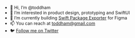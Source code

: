 - 👋 Hi, I’m @toddham
- 👀 I’m interested in product design, prototyping and SwiftUI
- 🌱 I’m currently building [Swift Package Exporter](https://figmatoswift.com) for Figma
- 📫 You can reach at toddham@gmail.com
- 🐦 [Follow me on Twitter](https://twitter.com/toddham)
